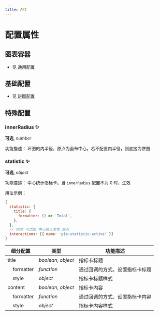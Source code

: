 ```yaml
---
title: API
---
```


# 配置属性

## 图表容器

- 见 [通用配置](TODO)

## 基础配置

- 见 [饼图配置](TODO)

## 特殊配置

### innerRadius ✨

**可选**, _number_

功能描述： 环图的内半径，原点为画布中心，若不配置内半径，则直接为饼图

### statistic ✨

**可选**, _object_

功能描述： 中心统计指标卡。当 `innerRadius` 配置不为 0 时，生效

用法示例：

```js
{
  statistic: {
    title: {
      formatter: () => 'Total',
    },
  },
  // 同时 可添加 中心统计文本 交互
  interactions: [{ name: 'pie-statistic-active' }]
}
```

| 细分配置      | 类型   | 功能描述   |
| ------------- | ------ | ---------- |
| title  | _boolean_, _object_ | 指标卡标题  |
| &nbsp;&nbsp;&nbsp; formatter | _function_ | 通过回调的方式，设置指标卡标题  |
| &nbsp;&nbsp;&nbsp; style | _object_ | 指标卡标题样式  |
| content | _boolean_, _object_ | 指标卡内容 |
| &nbsp;&nbsp;&nbsp; formatter | _function_ | 通过回调的方式，设置指标卡内容  |
| &nbsp;&nbsp;&nbsp; style | _object_ | 指标卡内容样式  |